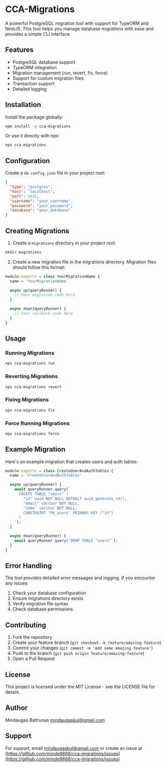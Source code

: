 # CCA-Migrations

A powerful PostgreSQL migration tool with support for TypeORM and NestJS. This tool helps you manage database migrations with ease and provides a simple CLI interface.

## Features

- PostgreSQL database support
- TypeORM integration
- Migration management (run, revert, fix, force)
- Support for custom migration files
- Transaction support
- Detailed logging

## Installation

Install the package globally:

```bash
npm install -g cca-migrations
```

Or use it directly with npx:

```bash
npx cca-migrations
```

## Configuration

Create a `db.config.json` file in your project root:

```json
{
  "type": "postgres",
  "host": "localhost",
  "port": 5432,
  "username": "your_username",
  "password": "your_password",
  "database": "your_database"
}
```

## Creating Migrations

1. Create a `migrations` directory in your project root:
```bash
mkdir migrations
```

2. Create a new migration file in the migrations directory. Migration files should follow this format:
```javascript
module.exports = class YourMigrationName {
  name = 'YourMigrationName'

  async up(queryRunner) {
    // Your migration code here
  }

  async down(queryRunner) {
    // Your rollback code here
  }
}
```

## Usage

### Running Migrations

```bash
npx cca-migrations run
```

### Reverting Migrations

```bash
npx cca-migrations revert
```

### Fixing Migrations

```bash
npx cca-migrations fix
```

### Force Running Migrations

```bash
npx cca-migrations force
```

## Example Migration

Here's an example migration that creates users and auth tables:

```javascript
module.exports = class CreateUserAndAuthTables {
  name = 'CreateUserAndAuthTables'

  async up(queryRunner) {
    await queryRunner.query(`
      CREATE TABLE "users" (
        "id" uuid NOT NULL DEFAULT uuid_generate_v4(),
        "email" varchar NOT NULL,
        "name" varchar NOT NULL,
        CONSTRAINT "PK_users" PRIMARY KEY ("id")
      )
    `);
  }

  async down(queryRunner) {
    await queryRunner.query(`DROP TABLE "users"`);
  }
}
```

## Error Handling

The tool provides detailed error messages and logging. If you encounter any issues:

1. Check your database configuration
2. Ensure migrations directory exists
3. Verify migration file syntax
4. Check database permissions

## Contributing

1. Fork the repository
2. Create your feature branch (`git checkout -b feature/amazing-feature`)
3. Commit your changes (`git commit -m 'Add some amazing feature'`)
4. Push to the branch (`git push origin feature/amazing-feature`)
5. Open a Pull Request

## License

This project is licensed under the MIT License - see the LICENSE file for details.

## Author

Mindaugas Baltrunas <mindaugaskul@gmail.com>

## Support

For support, email mindaugaskul@gmail.com or create an issue at [https://github.com/minde8888/cca-migrations/issues](https://github.com/minde8888/cca-migrations/issues)
